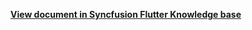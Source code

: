 **[View document in Syncfusion Flutter Knowledge base](https://www.syncfusion.com/kb/11534/range-selection-using-the-multiple-view-picker-in-flutter-date-range-picker)**

